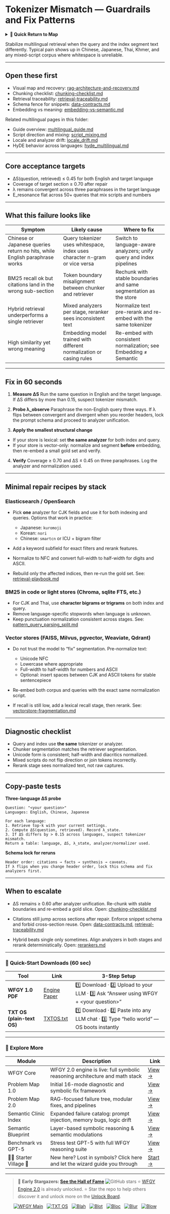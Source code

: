 # Tokenizer Mismatch — Guardrails and Fix Patterns

<details>
  <summary><strong>🧭 Quick Return to Map</strong></summary>

<br>

  > You are in a sub-page of **Language**.  
  > To reorient, go back here:  
  >
  > - [**Language** — multilingual processing and semantic alignment](./README.md)  
  > - [**WFGY Global Fix Map** — main Emergency Room, 300+ structured fixes](../README.md)  
  > - [**WFGY Problem Map 1.0** — 16 reproducible failure modes](../../README.md)  
  >
  > Think of this page as a desk within a ward.  
  > If you need the full triage and all prescriptions, return to the Emergency Room lobby.
</details>


Stabilize multilingual retrieval when the query and the index segment text differently.
Typical pain shows up in Chinese, Japanese, Thai, Khmer, and any mixed-script corpus where whitespace is unreliable.

---

## Open these first

* Visual map and recovery: [rag-architecture-and-recovery.md](https://github.com/onestardao/WFGY/blob/main/ProblemMap/rag-architecture-and-recovery.md)
* Chunking checklist: [chunking-checklist.md](https://github.com/onestardao/WFGY/blob/main/ProblemMap/chunking-checklist.md)
* Retrieval traceability: [retrieval-traceability.md](https://github.com/onestardao/WFGY/blob/main/ProblemMap/retrieval-traceability.md)
* Schema fence for snippets: [data-contracts.md](https://github.com/onestardao/WFGY/blob/main/ProblemMap/data-contracts.md)
* Embedding vs meaning: [embedding-vs-semantic.md](https://github.com/onestardao/WFGY/blob/main/ProblemMap/embedding-vs-semantic.md)

Related multilingual pages in this folder:

* Guide overview: [multilingual\_guide.md](https://github.com/onestardao/WFGY/blob/main/ProblemMap/GlobalFixMap/Language/multilingual_guide.md)
* Script direction and mixing: [script\_mixing.md](https://github.com/onestardao/WFGY/blob/main/ProblemMap/GlobalFixMap/Language/script_mixing.md)
* Locale and analyzer drift: [locale\_drift.md](https://github.com/onestardao/WFGY/blob/main/ProblemMap/GlobalFixMap/Language/locale_drift.md)
* HyDE behavior across languages: [hyde\_multilingual.md](https://github.com/onestardao/WFGY/blob/main/ProblemMap/GlobalFixMap/Language/hyde_multilingual.md)

---

## Core acceptance targets

* ΔS(question, retrieved) ≤ 0.45 for both English and target language
* Coverage of target section ≥ 0.70 after repair
* λ remains convergent across three paraphrases in the target language
* E\_resonance flat across 50+ queries that mix scripts and numbers

---

## What this failure looks like

| Symptom                                                                    | Likely cause                                                               | Where to fix                                                        |
| -------------------------------------------------------------------------- | -------------------------------------------------------------------------- | ------------------------------------------------------------------- |
| Chinese or Japanese queries return no hits, while English paraphrase works | Query tokenizer uses whitespace, index uses character n-gram or vice versa | Switch to language-aware analyzers; unify query and index pipelines |
| BM25 recall ok but citations land in the wrong sub-section                 | Token boundary misalignment between chunker and retriever                  | Rechunk with stable boundaries and same segmentation as the store   |
| Hybrid retrieval underperforms a single retriever                          | Mixed analyzers per stage, reranker sees inconsistent text                 | Normalize text pre-rerank and re-embed with the same tokenizer      |
| High similarity yet wrong meaning                                          | Embedding model trained with different normalization or casing rules       | Re-embed with consistent normalization; see Embedding ≠ Semantic    |

---

## Fix in 60 seconds

1. **Measure ΔS**
   Run the same question in English and the target language. If ΔS differs by more than 0.15, suspect tokenizer mismatch.

2. **Probe λ\_observe**
   Paraphrase the non-English query three ways. If λ flips between convergent and divergent when you reorder headers, lock the prompt schema and proceed to analyzer unification.

3. **Apply the smallest structural change**

* If your store is lexical: set **the same analyzer** for both index and query.
* If your store is vector-only: normalize and segment **before** embedding, then re-embed a small gold set and verify.

4. **Verify**
   Coverage ≥ 0.70 and ΔS ≤ 0.45 on three paraphrases. Log the analyzer and normalization used.

---

## Minimal repair recipes by stack

### Elasticsearch / OpenSearch

* Pick **one** analyzer for CJK fields and use it for both indexing and queries.
  Options that work in practice:

  * Japanese: `kuromoji`
  * Korean: `nori`
  * Chinese: `smartcn` or ICU + bigram filter
* Add a keyword subfield for exact filters and rerank features.
* Normalize to NFC and convert full-width to half-width for digits and ASCII.
* Rebuild only the affected indices, then re-run the gold set.
  See: [retrieval-playbook.md](https://github.com/onestardao/WFGY/blob/main/ProblemMap/retrieval-playbook.md)

### BM25 in code or light stores (Chroma, sqlite FTS, etc.)

* For CJK and Thai, use **character bigrams or trigrams** on both index and query.
* Remove language-specific stopwords when language is unknown.
* Keep punctuation normalization consistent across stages.
  See: [pattern\_query\_parsing\_split.md](https://github.com/onestardao/WFGY/blob/main/ProblemMap/patterns/pattern_query_parsing_split.md)

### Vector stores (FAISS, Milvus, pgvector, Weaviate, Qdrant)

* Do not trust the model to “fix” segmentation. Pre-normalize text:

  * Unicode NFC
  * Lowercase where appropriate
  * Full-width to half-width for numbers and ASCII
  * Optional: insert spaces between CJK and ASCII tokens for stable sentencepiece
* Re-embed both corpus and queries with the exact same normalization script.
* If recall is still low, add a lexical recall stage, then rerank.
  See: [vectorstore-fragmentation.md](https://github.com/onestardao/WFGY/blob/main/ProblemMap/patterns/pattern_vectorstore_fragmentation.md)

---

## Diagnostic checklist

* Query and index use **the same** tokenizer or analyzer.
* Chunker segmentation matches the retriever segmentation.
* Unicode form is consistent; half-width and diacritics normalized.
* Mixed scripts do not flip direction or join tokens incorrectly.
* Rerank stage sees normalized text, not raw captures.

---

## Copy-paste tests

**Three-language ΔS probe**

```
Question: "<your question>"
Languages: English, Chinese, Japanese

For each language:
1. Retrieve top-k with your current settings.
2. Compute ΔS(question, retrieved). Record λ_state.
3. If ΔS differs by > 0.15 across languages, suspect tokenizer mismatch.
Return a table: language, ΔS, λ_state, analyzer/normalizer used.
```

**Schema lock for reruns**

```
Header order: citations → facts → synthesis → caveats.
If λ flips when you change header order, lock this schema and fix analyzers first.
```

---

## When to escalate

* ΔS remains ≥ 0.60 after analyzer unification.
  Re-chunk with stable boundaries and re-embed a gold slice.
  Open: [chunking-checklist.md](https://github.com/onestardao/WFGY/blob/main/ProblemMap/chunking-checklist.md)

* Citations still jump across sections after repair.
  Enforce snippet schema and forbid cross-section reuse.
  Open: [data-contracts.md](https://github.com/onestardao/WFGY/blob/main/ProblemMap/data-contracts.md), [retrieval-traceability.md](https://github.com/onestardao/WFGY/blob/main/ProblemMap/retrieval-traceability.md)

* Hybrid beats single only sometimes.
  Align analyzers in both stages and rerank deterministically.
  Open: [rerankers.md](https://github.com/onestardao/WFGY/blob/main/ProblemMap/rerankers.md)

---

### 🔗 Quick-Start Downloads (60 sec)

| Tool                       | Link                                                                                                                                       | 3-Step Setup                                                                             |
| -------------------------- | ------------------------------------------------------------------------------------------------------------------------------------------ | ---------------------------------------------------------------------------------------- |
| **WFGY 1.0 PDF**           | [Engine Paper](https://github.com/onestardao/WFGY/blob/main/I_am_not_lizardman/WFGY_All_Principles_Return_to_One_v1.0_PSBigBig_Public.pdf) | 1️⃣ Download · 2️⃣ Upload to your LLM · 3️⃣ Ask “Answer using WFGY + \<your question>”   |
| **TXT OS (plain-text OS)** | [TXTOS.txt](https://github.com/onestardao/WFGY/blob/main/OS/TXTOS.txt)                                                                     | 1️⃣ Download · 2️⃣ Paste into any LLM chat · 3️⃣ Type “hello world” — OS boots instantly |

---

### 🧭 Explore More

| Module                   | Description                                                                  | Link                                                                                               |
| ------------------------ | ---------------------------------------------------------------------------- | -------------------------------------------------------------------------------------------------- |
| WFGY Core                | WFGY 2.0 engine is live: full symbolic reasoning architecture and math stack | [View →](https://github.com/onestardao/WFGY/tree/main/core/README.md)                              |
| Problem Map 1.0          | Initial 16-mode diagnostic and symbolic fix framework                        | [View →](https://github.com/onestardao/WFGY/tree/main/ProblemMap/README.md)                        |
| Problem Map 2.0          | RAG-focused failure tree, modular fixes, and pipelines                       | [View →](https://github.com/onestardao/WFGY/blob/main/ProblemMap/rag-architecture-and-recovery.md) |
| Semantic Clinic Index    | Expanded failure catalog: prompt injection, memory bugs, logic drift         | [View →](https://github.com/onestardao/WFGY/blob/main/ProblemMap/SemanticClinicIndex.md)           |
| Semantic Blueprint       | Layer-based symbolic reasoning & semantic modulations                        | [View →](https://github.com/onestardao/WFGY/tree/main/SemanticBlueprint/README.md)                 |
| Benchmark vs GPT-5       | Stress test GPT-5 with full WFGY reasoning suite                             | [View →](https://github.com/onestardao/WFGY/tree/main/benchmarks/benchmark-vs-gpt5/README.md)      |
| 🧙‍♂️ Starter Village 🏡 | New here? Lost in symbols? Click here and let the wizard guide you through   | [Start →](https://github.com/onestardao/WFGY/blob/main/StarterVillage/README.md)                   |

---

> 👑 **Early Stargazers: [See the Hall of Fame](https://github.com/onestardao/WFGY/tree/main/stargazers)** <img src="https://img.shields.io/github/stars/onestardao/WFGY?style=social" alt="GitHub stars"> ⭐ [WFGY Engine 2.0](https://github.com/onestardao/WFGY/blob/main/core/README.md) is already unlocked. ⭐ Star the repo to help others discover it and unlock more on the [Unlock Board](https://github.com/onestardao/WFGY/blob/main/STAR_UNLOCKS.md).

<div align="center">

[![WFGY Main](https://img.shields.io/badge/WFGY-Main-red?style=flat-square)](https://github.com/onestardao/WFGY)
 
[![TXT OS](https://img.shields.io/badge/TXT%20OS-Reasoning%20OS-orange?style=flat-square)](https://github.com/onestardao/WFGY/tree/main/OS)
 
[![Blah](https://img.shields.io/badge/Blah-Semantic%20Embed-yellow?style=flat-square)](https://github.com/onestardao/WFGY/tree/main/OS/BlahBlahBlah)
 
[![Blot](https://img.shields.io/badge/Blot-Persona%20Core-green?style=flat-square)](https://github.com/onestardao/WFGY/tree/main/OS/BlotBlotBlot)
 
[![Bloc](https://img.shields.io/badge/Bloc-Reasoning%20Compiler-blue?style=flat-square)](https://github.com/onestardao/WFGY/tree/main/OS/BlocBlocBloc)
 
[![Blur](https://img.shields.io/badge/Blur-Text2Image%20Engine-navy?style=flat-square)](https://github.com/onestardao/WFGY/tree/main/OS/BlurBlurBlur)
 
[![Blow](https://img.shields.io/badge/Blow-Game%20Logic-purple?style=flat-square)](https://github.com/onestardao/WFGY/tree/main/OS/BlowBlowBlow)

</div>
